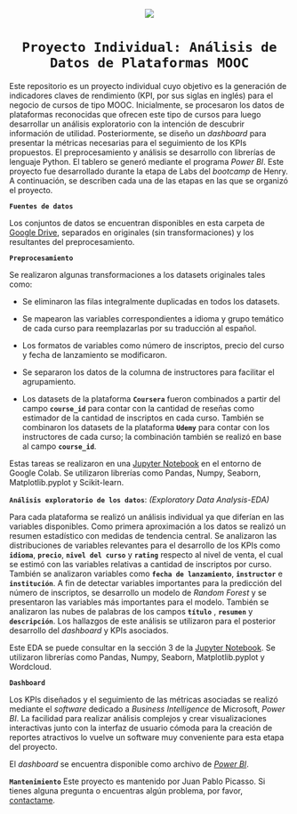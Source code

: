 <p align=center><img src=https://www.abatic.es/wp-content/uploads/2018/02/MOOC.png><p>

# <h1 align=center>**`Proyecto Individual: Análisis de Datos de Plataformas MOOC`**</h1>


Este repositorio es un proyecto individual cuyo objetivo es la generación de indicadores claves de rendimiento (KPI, por sus siglas en inglés) para el negocio de cursos de tipo MOOC. Inicialmente, se procesaron los datos de plataformas reconocidas que ofrecen este tipo de cursos para luego desarrollar un análisis exploratorio con la intención de descubrir información de utilidad. Posteriormente, se diseño un _dashboard_ para presentar la métricas necesarias para el seguimiento de los KPIs propuestos. El preprocesamiento y análisis se desarrollo con librerías de lenguaje Python. El tablero se generó mediante el programa _Power BI_. Este proyecto fue desarrollado durante la etapa de Labs del _bootcamp_ de Henry. A continuación, se describen cada una de las etapas en las que se organizó el proyecto.

**`Fuentes de datos`**

Los conjuntos de datos se encuentran disponibles en esta carpeta de [Google Drive](https://drive.google.com/drive/folders/1dx1scrL8qucZNLqYr2nHYN5e5F3RoBUx?usp=drive_link), separados en originales (sin transformaciones) y los resultantes del preprocesamiento.

**`Preprocesamiento`**

Se realizaron algunas transformaciones a los datasets originales tales como:

+ Se eliminaron las filas integralmente duplicadas en todos los datasets.

+ Se mapearon las variables correspondientes a idioma y grupo temático de cada curso para reemplazarlas por su traducción al español.

+ Los formatos de variables como número de inscriptos, precio del curso y fecha de lanzamiento se modificaron. 

+ Se separaron los datos de la columna de instructores para facilitar el agrupamiento.

+ Los datasets de la plataforma **`Coursera`** fueron combinados a partir del campo **`course_id`** para contar con la cantidad de reseñas como estimador de la cantidad de inscriptos en cada curso. También se combinaron los datasets de la plataforma **`Udemy`** para contar con los instructores de cada curso; la combinación también se realizó en base al campo **`course_id`**.

Estas tareas se realizaron en una [Jupyter Notebook](https://github.com/picassojp/Henry-PI-Data_Analytics/blob/54a9704eaaa2731f737748d842f21e95fc463582/Henry_PI_DA.ipynb) en el entorno de Google Colab. Se utilizaron librerías como Pandas, Numpy, Seaborn, Matplotlib.pyplot y Scikit-learn.

**`Análisis exploratorio de los datos`**: _(Exploratory Data Analysis-EDA)_

Para cada plataforma se realizó un análisis individual ya que diferían en las variables disponibles. Como primera aproximación a los datos se realizó un resumen estadístico con medidas de tendencia central. Se analizaron las distribuciones de variables relevantes para el desarrollo de los KPIs como **`idioma`**, **`precio`**, **`nivel del curso`** y **`rating`** respecto al nivel de venta, el cual se estimó con las variables relativas a cantidad de inscriptos por curso. También se analizaron variables como **`fecha de lanzamiento`**, **`instructor`** e **`institución`**. A fin de detectar variables importantes para la predicción del número de inscriptos, se desarrollo un modelo de _Random Forest_ y se presentaron las variables más importantes para el modelo. También se analizaron las nubes de palabras de los campos **`título`** , **`resumen`** y **`descripción`**.
Los hallazgos de este análisis se utilizaron para el posterior desarrollo del _dashboard_ y KPIs asociados.


Este EDA se puede consultar en la sección 3 de la [Jupyter Notebook](https://github.com/picassojp/Henry-PI-Data_Analytics/blob/54a9704eaaa2731f737748d842f21e95fc463582/Henry_PI_DA.ipynb). Se utilizaron librerías como Pandas, Numpy, Seaborn, Matplotlib.pyplot y Wordcloud.

**`Dashboard`**

Los KPIs diseñados y el seguimiento de las métricas asociadas se realizó mediante el _software_ dedicado a _Business Intelligence_ de Microsoft, _Power BI_. La facilidad para realizar análisis complejos y crear visualizaciones interactivas junto con la interfaz de usuario cómoda para la creación de reportes atractivos lo vuelve un software muy conveniente para esta etapa del proyecto.

El _dashboard_ se encuentra disponible como archivo de [_Power BI_](https://github.com/picassojp/Henry-PI-Data_Analytics/blob/54a9704eaaa2731f737748d842f21e95fc463582/dash_board.pbix).

**`Mantenimiento`**
Este proyecto es mantenido por Juan Pablo Picasso. Si tienes alguna pregunta o encuentras algún problema, por favor, [contactame](https://www.linkedin.com/in/picassojp).
